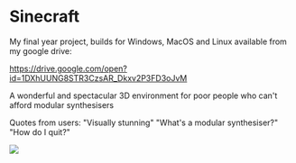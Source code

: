 # Sinecraft

My final year project, builds for Windows, MacOS and Linux available from my google drive:

https://drive.google.com/open?id=1DXhUUNG8STR3CzsAR_Dkxv2P3FD3oJvM

A wonderful and spectacular 3D environment for poor people who can't afford modular synthesisers

Quotes from users:
"Visually stunning"
"What's a modular synthesiser?"
"How do I quit?"

![](Images/img01)
